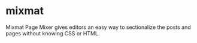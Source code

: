# mixmat
Mixmat Page Mixer gives editors an easy way to sectionalize the posts and pages without knowing CSS or HTML.
